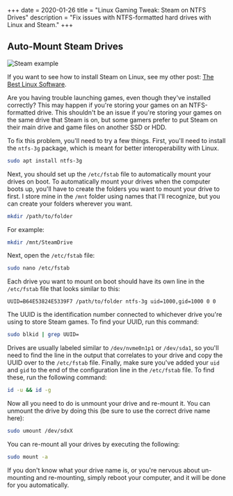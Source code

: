 +++
date = 2020-01-26
title = "Linux Gaming Tweak: Steam on NTFS Drives"
description = "Fix issues with NTFS-formatted hard drives with Linux and Steam."
+++

## Auto-Mount Steam Drives

![Steam example](https://img.cleberg.io/blog/007-the-best-linux-software/steam.png "Steam example")

If you want to see how to install Steam on Linux, see my other
post: [The Best Linux Software](the-best-linux-software/).

Are you having trouble launching games, even though they've installed correctly? This may happen if you're storing your
games on an NTFS-formatted drive. This shouldn't be an issue if you're storing your games on the same drive that Steam
is on, but some gamers prefer to put Steam on their main drive and game files on another SSD or HDD.

To fix this problem, you'll need to try a few things. First, you'll need to install the `ntfs-3g` package, which is
meant for better interoperability with Linux.

```bash
sudo apt install ntfs-3g
```

Next, you should set up the `/etc/fstab` file to automatically mount your drives on boot. To automatically mount your
drives when the computer boots up, you'll have to create the folders you want to mount your drive to first. I store mine
in the `/mnt` folder using names that I'll recognize, but you can create your folders wherever you want.

```bash
mkdir /path/to/folder
```

For example:

```bash
mkdir /mnt/SteamDrive
```

Next, open the `/etc/fstab` file:

```bash
sudo nano /etc/fstab
```

Each drive you want to mount on boot should have its own line in the `/etc/fstab` file that looks similar to this:

```text
UUID=B64E53824E5339F7 /path/to/folder ntfs-3g uid=1000,gid=1000 0 0
```

The UUID is the identification number connected to whichever drive you're using to store Steam games. To find your UUID,
run this command:

```bash
sudo blkid | grep UUID=
```

Drives are usually labeled similar to `/dev/nvme0n1p1` or `/dev/sda1`, so you'll need to find the line in the output
that correlates to your drive and copy the UUID over to the `/etc/fstab` file. Finally, make sure you've added
your `uid` and `gid` to the end of the configuration line in the `/etc/fstab` file. To find these, run the following
command:

```bash
id -u && id -g
```

Now all you need to do is unmount your drive and re-mount it. You can unmount the drive by doing this (be sure to use
the correct drive name here):

```bash
sudo umount /dev/sdxX
```

You can re-mount all your drives by executing the following:

```bash
sudo mount -a
```

If you don't know what your drive name is, or you're nervous about un-mounting and re-mounting, simply reboot your
computer, and it will be done for you automatically.
